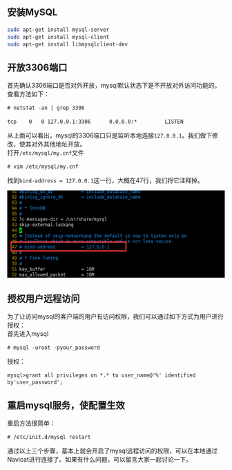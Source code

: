 ## 安装MySQL

```bash
sudo apt-get install mysql-server 
sudo apt-get install mysql-client
sudo apt-get install libmysqlclient-dev
```

## 开放3306端口
首先确认3306端口是否对外开放，mysql默认状态下是不开放对外访问功能的。查看方法如下：

```
# netstat -an | grep 3306

tcp    0   0 127.0.0.1:3306      0.0.0.0:*         LISTEN
```

从上面可以看出，mysql的3306端口只是监听本地连接`127.0.0.1`。我们做下修改，使其对外其他地址开放。  
打开`/etc/mysql/my.cnf`文件

```
# vim /etc/mysql/my.cnf
```

找到`bind-address = 127.0.0.1`这一行，大概在47行，我们将它注释掉。

![mysql配置](/images/mysql.png)

## 授权用户远程访问

为了让访问mysql的客户端的用户有访问权限，我们可以通过如下方式为用户进行授权：  
首先进入mysql

```
# mysql -uroot -pyour_password
```

授权：

```
mysql>grant all privileges on *.* to user_name@'%' identified by'user_password';
```

## 重启mysql服务，使配置生效

重启方法很简单：

```
# /etc/init.d/mysql restart
```

通过以上三个步骤，基本上就会开启了mysql远程访问的权限，可以在本地通过Navicat进行连接了。如果有什么问题，可以留言大家一起讨论一下。

